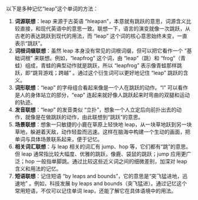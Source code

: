 以下是多种记忆“leap”这个单词的方法：
1. **词源联想**：leap 来源于古英语 “hleapan”，本意就有跳跃的意思，词源含义比较直接，和现代英语中的意思一致。联想一下，语言的演变就像一次跳跃，从古老的表达跳跃到现代的用法，而 “leap” 这个词的核心意思始终未变，一直表示“跳跃”。 
2. **词根词缀联想**：虽然 leap 本身没有常见的词根词缀，但可以把它看作一个 “基础词根” 来联想。例如，“leapfrog” 这个词，由 “leap”（跳）和 “frog”（青蛙）组成，青蛙的典型动作就是跳跃，所以 “leapfrog” 表示像青蛙那样跳跃，即“跳背游戏；跨越” 。通过这个衍生词可以更好地记住 “leap” 跳跃的含义。
3. **词形联想**：“leap” 的字母组合看起来像是一个人在跳跃的动作。“l” 可以看作是人的身体站立的部分，“eap” 连起来就好像人跳跃起来时弯曲的双腿和运动的轨迹。
4. **发音联想**：“leap” 的发音类似 “立扑”，想象一个人立定后向前扑出去的动作，就像是在做跳跃的动作，由此联想到“跳跃”的意思。 
5. **场景联想**：想象一只敏捷的小鹿在草原上轻快地 leap，从一块草地跃到另一块草地，躲避着天敌，动作轻盈而迅速。这样在脑海中构建一个生动的画面，把单词与具体场景联系起来，便于记忆。 
6. **相关词汇联想**：与 leap 相关的词汇有 jump、hop 等，它们都有“跳”的意思。但 leap 通常指比较大幅度、优雅的跳跃，像鹿、袋鼠的跳跃；jump 应用更广泛；hop 一般指单脚跳。通过比较这些近义词之间的细微差别，加深对 leap 含义和用法的记忆。 
7. **短语联想**：记住短语 “by leaps and bounds”，它的意思是“突飞猛进地，迅速地” 。例如，科技发展 by leaps and bounds（突飞猛进）。通过记忆这个常用短语，不仅可以记住单词 leap，还能了解它在具体语境中的用法。 